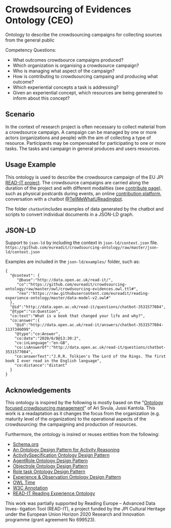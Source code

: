 # Crowdsourcing of Evidences Ontology (CEO)
Ontology to describe the crowdsourcing campaigns for collecting sources from the general public

Competency Questions:

- What outcomes crowdsource campaigns produced?
- Which organization is organising a crowdsource campaign?
- Who is managing what aspect of the campaign?
- How is contributing to crowdsourcing campaing and producing what outcome?
- Which experiential concepts a task is addressing?
- Given an experiential concept, which resources are being generated to inform about this concept?

## Scenario
In the context of research project is often necessary to collect material from a crowdsource campaign. A campaign can be managed by one or more actors (organizations and people) with the aim of collecting a type of resource. Participants may be compensated for participating to one or more tasks. The tasks and campaign in general produces and users resources.

## Usage Example
This ontology is used to describe the crowdsource campaign of the EU JPI [READ-IT project](https://readit-project.eu/). The crowdsource campaigns are carried along the duration of the project and with different modalities (see [contribute page](https://readit-project.eu/contact/contribute-to-read-it/)), such as physical postcards during events, an online [contribution platform](https://read-it.in-two.com/), conversation with a chatbot [@TellMeWhatUReadingbot](https://t.me/tellmewhatureadingbot).

The folder `chatbot`includes examples of data generated by the chatbot and scripts to convert individual documents in a JSON-LD graph.

## JSON-LD
Support to `json-ld` by including the context in `json-ld/context.json` file.
```https://github.com/eureadit/crowdsourcing-ontology/raw/master/json-ld/context.json```

Examples are included in the `json-ld/examples/` folder, such as:

```
{
  "@context": {
     "@base":"http://data.open.ac.uk/read-it/",
     "co":"https://github.com/eureadit/crowdsourcing-ontology/raw/master/owl/crowdsourcing-evidences.owl.ttl#",
     "reo":"https://raw.githubusercontent.com/eureadit/reading-experience-ontology/master/data-model-v2.owl#"
  },
  "@id":"http://data.open.ac.uk/read-it/questions/chatbot-3531577084",
  "@type":"co:Question",
  "co:text":"What is a book that changed your life and why?",
  "co:answer":{
    "@id":"http://data.open.ac.uk/read-it/answers/chatbot-3531577084-1137346099",
    "@type":"co:Answer",
    "co:date":"2020/6/8@13:30:2",
    "co:inLanguage":"en-GB",
    "co:isAnswerOf":"http://data.open.ac.uk/read-it/questions/chatbot-3531577084",
    "co:answerText":"J.R.R. Tolkien's The Lord of the Rings. The first book I ever read in the English language",
    "co:distance":"distant"
  }
}
```

## Acknowledgements
This ontology is inspired by the following is mostly based on the "[Ontology focused crowdsourcing management](https://doi.org/10.1016/j.promfg.2015.07.286)" of Ari Sivula, Jussi Kantola. This work is a readaptation as it changes the focus from the organization (e.g. maturity level of the organization) to the operational aspects of the crowdsourcing: the campaigning and production of resources.

Furthermore, the ontology is insired or reuses entities from the following:

- [Schema.org](https://schema.org)
- [An Ontology Design Pattern for Activity Reasoning](https://dl.acm.org/doi/10.5555/2878937.2878946)
- [ActivitySpecification Ontology Design Pattern](http://ontologydesignpatterns.org/wiki/Submissions:ActivitySpecification)
- [AgentRole Ontology Design Pattern](http://ontologydesignpatterns.org/wiki/Submissions:AgentRole)
- [Objectrole Ontology Design Pattern](http://ontologydesignpatterns.org/wiki/Submissions:Objectrole)
- [Role task Ontology Design Pattern](http://ontologydesignpatterns.org/wiki/Submissions:Role_task)
- [Experience & Observation Ontology Design Pattern](https://github.com/modellingDH/odp_experience)
- [OWL Time](https://www.w3.org/TR/owl-time)
- [W3C Annotation](https://www.w3.org/TR/annotation-vocab/)
- [READ-IT Reading Experience Ontology](https://github.com/eureadit/reading-experience-ontology)

This work was partially supported by Reading Europe – Advanced Data Inves- tigation Tool (READ-IT), a project funded by the JPI Cultural Heritage under the European Union Horizon 2020 Research and Innovation programme (grant agreement No 699523).
